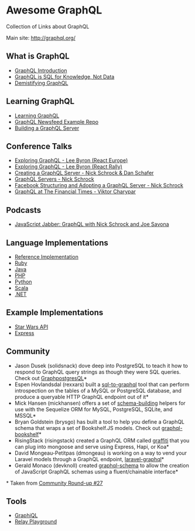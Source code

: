 # Awesome GraphQL

Collection of Links about GraphQL

Main site: http://graphql.org/

## What is GraphQL

- [GraphQL Introduction](https://facebook.github.io/react/blog/2015/05/01/graphql-introduction.html)
- [GraphQL is SQL for Knowledge, Not Data](http://hhvm.ovh/entry/graphql-is-sql-for-knowledge-not-data)
- [Demistifying GraphQL](https://medium.com/@devknoll/demystifying-graphql-86fb2febee14)

## Learning GraphQL

- [Learning GraphQL](https://github.com/mugli/learning-graphql)
- [GraphQL Newsfeed Example Repo](https://github.com/reindexio/graphql-nodejs-newsfeed)
- [Building a GraphQL Server](https://www.reindex.io/blog/building-a-graphql-server-with-node-js-and-sql/)

## Conference Talks

- [Exploring GraphQL - Lee Byron (React Europe)](https://www.youtube.com/watch?v=WQLzZf34FJ8)
- [Exploring GraphQL - Lee Byron (React Rally)](https://www.youtube.com/watch?v=cr4QB3j8qFc)
- [Creating a GraphQL Server - Nick Schrock & Dan Schafer](https://www.youtube.com/watch?v=gY48GW87Feo)
- [GraphQL Servers - Nick Schrock](https://www.youtube.com/watch?v=KOudxKJXsjc)
- [Facebook Structuring and Adopting a GraphQL Server - Nick Schrock](https://www.youtube.com/watch?v=ox8qGHUHrQo)
- [GraphQL at The Financial Times - Viktor Charypar](https://www.youtube.com/watch?v=S0s935RKKB4)

## Podcasts

- [JavaScript Jabber: GraphQL with Nick Schrock and Joe Savona](https://devchat.tv/js-jabber/152-jsj-graphql-and-relay-with-nick-schrock-and-joe-savona-)

## Language Implementations

- [Reference Implementation](https://github.com/graphql/graphql-js)
- [Ruby](https://github.com/rmosolgo/graphql-ruby)
- [Java](https://github.com/andimarek/graphql-java)
- [PHP](https://github.com/webonyx/graphql-php)
- [Python](https://github.com/dittos/graphql-py)
- [Scala](https://github.com/sangria-graphql/sangria)
- [.NET](https://github.com/joemcbride/graphql-dotnet)

## Example Implementations

- [Star Wars API](https://github.com/graphql/swapi-graphql)
- [Express](https://github.com/graphql/express-graphql)

## Community 

- Jason Dusek (solidsnack) dove deep into PostgreSQL to teach it how to respond to GraphQL query strings as though they were SQL queries. Check out [GraphpostgresQL](https://github.com/solidsnack/GraphpostgresQL)*
- Espen Hovlandsdal (rexxars) built a [sql-to-graphql](https://github.com/vaffel/sql-to-graphql) tool that can perform introspection on the tables of a MySQL or PostgreSQL database, and produce a queryable HTTP GraphQL endpoint out of it*
- Mick Hansen (mickhansen) offers a set of [schema-building](https://github.com/mickhansen/graphql-sequelize) helpers for use with the Sequelize ORM for MySQL, PostgreSQL, SQLite, and MSSQL*
- Bryan Goldstein (brysgo) has built a tool to help you define a GraphQL schema that wraps a set of Bookshelf.JS models. Check out [graphql-bookshelf](https://github.com/brysgo/graphql-bookshelf)*
- RisingStack (risingstack) created a GraphQL ORM called [graffiti](https://github.com/RisingStack/graffiti) that you can plug into mongoose and serve using Express, Hapi, or Koa*
- David Mongeau-Petitpas (dmongeau) is working on a way to vend your Laravel models through a GraphQL endpoint, [laravel-graphql](https://github.com/Folkloreatelier/laravel-graphql)*
- Gerald Monaco (devknoll) created [graphql-schema](https://github.com/devknoll/graphql-schema) to allow the creation of JavaScript GraphQL schemas using a fluent/chainable interface*


\* Taken from [Community Round-up #27](http://facebook.github.io/react/blog/2015/09/14/community-roundup-27.html)

## Tools

- [GraphiQL](https://github.com/graphql/graphiql)
- [Relay Playground](https://facebook.github.io/relay/prototyping/playground.html)
